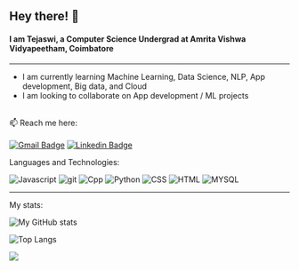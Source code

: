 ## Hey there! 👋

#### I am Tejaswi, a Computer Science Undergrad at Amrita Vishwa Vidyapeetham, Coimbatore
---

- I am currently learning Machine Learning, Data Science, NLP, App development, Big data, and Cloud
- I am looking to collaborate on App development / ML projects


\
📫 Reach me here: 
\
\
[![Gmail Badge](https://img.shields.io/badge/-tejaswivelaga@gmail.com-c14438?style=for-the-badge&logo=Gmail&logoColor=white&link=mailto:tejaswivelaga@gmail.com)](mailto:tejaswivelaga@gmail.com)
[![Linkedin Badge](https://img.shields.io/badge/LinkedIn-0077B5?style=for-the-badge&logo=linkedin&logoColor=white)](https://www.linkedin.com/in/tejaswi-velaga-01a29a205/)



Languages and Technologies:

<p>
  <img alt="Javascript" src="https://img.shields.io/badge/JavaScript-F7DF1E?style=for-the-badge&logo=javascript&logoColor=black" />
  <img alt="git" src="https://img.shields.io/badge/Git-F05032?style=for-the-badge&logo=git&logoColor=white" />
  <img alt="Cpp" src="https://img.shields.io/badge/C%2B%2B-00599C?style=for-the-badge&logo=c%2B%2B&logoColor=white" />
  <img alt="Python" src="https://img.shields.io/badge/Python-3776AB?style=for-the-badge&logo=python&logoColor=white" />
  <img alt="CSS" src="https://img.shields.io/badge/CSS3-1572B6?style=for-the-badge&logo=css3&logoColor=white" />
  <img alt="HTML" src="https://img.shields.io/badge/HTML5-E34F26?style=for-the-badge&logo=html5&logoColor=white" />
  <img alt="MYSQL" src="https://img.shields.io/badge/MySQL-00000F?style=for-the-badge&logo=mysql&logoColor=white" />
</p>

---

My stats:

![My GitHub stats](https://github-readme-stats.vercel.app/api?username=Tejaswi2907&show_icons=true&theme=highcontrast)

![Top Langs](https://github-readme-stats.vercel.app/api/top-langs/?username=Tejaswi2907&layout=compact)

![](https://komarev.com/ghpvc/?username=Tejaswi2907&color=green)




